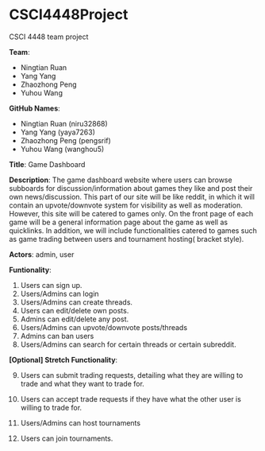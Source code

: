 # CSCI4448Project
CSCI 4448 team project

**Team**: 
- Ningtian Ruan
- Yang Yang
- Zhaozhong Peng
- Yuhou Wang
          
**GitHub Names**: 
- Ningtian Ruan (niru32868)
- Yang Yang (yaya7263)
- Zhaozhong Peng (pengsrif)
- Yuhou Wang (wanghou5)
                  
**Title**: Game Dashboard

**Description**: The game dashboard website where users can browse subboards for discussion/information about games they like and post their own news/discussion. This part of our site will be like reddit, in which it will
contain an upvote/downvote system for visibility as well as moderation. However, this site will be catered to games only. On the front page of each game will be a general information page about the game as well as quicklinks. 
 In addition, we will include functionalities catered to games such as game trading between users and tournament hosting( bracket style). 
 
**Actors**: admin, user

**Funtionality**: 
1. Users can sign up.
2. Users/Admins can login
3. Users/Admins can create threads. 
4. Users can edit/delete own posts.
5. Admins can edit/delete any post. 
6. Users/Admins can upvote/downvote posts/threads
7. Admins can ban users
8. Users/Admins can search for certain threads or certain subreddit. 

**[Optional] Stretch Functionality**: 

9. Users can submit trading requests, detailing what they are willing to trade and what they want to trade for.

10. Users can accept trade requests if they have what the other user is willing to trade for. 

11. Users/Admins can host tournaments

12. Users can join tournaments. 

